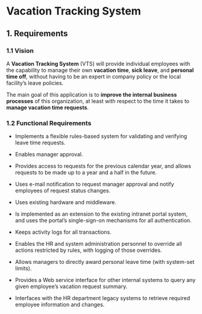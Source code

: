 # Vacation Tracking System

## 1. Requirements

### 1.1 Vision

A **Vacation Tracking System** (VTS) will provide individual employees with the
capability to manage their own **vacation time**, **sick leave**, and **personal time off**, without having to be an expert in company policy or the local facility’s leave policies.

The main goal of this application is to **improve the internal business processes** of this organization, at least with respect to the time it takes to **manage vacation time requests**.

### 1.2 Functional Requirements

+ Implements a flexible rules-based system for validating and verifying leave time requests.

+ Enables manager approval.

+ Provides access to requests for the previous calendar year, and allows requests to be made up to a year and a half in the future.

+ Uses e-mail notification to request manager approval and notify employees of request status changes.

+ Uses existing hardware and middleware.

+ Is implemented as an extension to the existing intranet portal system, and
uses the portal’s single-sign-on mechanisms for all authentication.

+ Keeps activity logs for all transactions.

+ Enables the HR and system administration personnel to override all actions restricted by rules, with logging of those overrides.

+ Allows managers to directly award personal leave time (with system-set limits).

+ Provides a Web service interface for other internal systems to query any given employee’s vacation request summary.

+ Interfaces with the HR department legacy systems to retrieve required employee information and changes.
